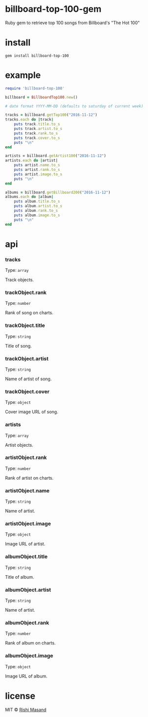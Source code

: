 # billboard-top-100-gem
Ruby gem to retrieve top 100 songs from Billboard's "The Hot 100"

# install

```
gem install billboard-top-100
```

# example

```ruby
require 'billboard-top-100'

billboard = BillboardTop100.new()

# date format YYYY-MM-DD (defaults to saturday of current week)

tracks = billboard.getTop100("2016-11-12")
tracks.each do |track|
	puts track.title.to_s
	puts track.artist.to_s
	puts track.rank.to_s
	puts track.cover.to_s
	puts "\n"
end

artists = billboard.getArtist100("2016-11-12")
artists.each do |artist|
	puts artist.name.to_s
	puts artist.rank.to_s
	puts artist.image.to_s
	puts "\n"
end

albums = billboard.getBillboard200("2016-11-12")
albums.each do |album|
	puts album.title.to_s
	puts album.artist.to_s
	puts album.rank.to_s
	puts album.image.to_s
	puts "\n"
end
```
# api

### tracks

Type: `array`

Track objects.

### trackObject.rank

Type: `number`

Rank of song on charts.

### trackObject.title

Type: `string`

Title of song.

### trackObject.artist

Type: `string`

Name of artist of song.

### trackObject.cover

Type: `object`

Cover image URL of song.

### artists

Type: `array`

Artist objects.

### artistObject.rank

Type: `number`

Rank of artist on charts.

### artistObject.name

Type: `string`

Name of artist.

### artistObject.image

Type: `object`

Image URL of artist.

### albumObject.title

Type: `string`

Title of album.

### albumObject.artist

Type: `string`

Name of artist.

### albumObject.rank

Type: `number`

Rank of album on charts.

### albumObject.image

Type: `object`

Image URL of album.

# license

MIT © [Rishi Masand](https://github.com/darthbatman)
